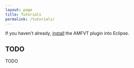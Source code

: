 ```yaml
---
layout: page
title: Tutorials
permalink: /tutorials/
---
```


If you haven't already, [install](/AMFVT/install) the AMFVT plugin into Eclipse.

## TODO
TODO